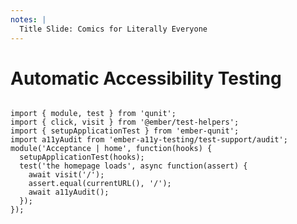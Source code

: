 ```yaml
---
notes: |
  Title Slide: Comics for Literally Everyone
---
```


# Automatic Accessibility Testing

<div class="clearfix flex">
<pre><code class="javascript" data-line-numbers="1-12" data-trim>
import { module, test } from 'qunit';
import { click, visit } from '@ember/test-helpers';
import { setupApplicationTest } from 'ember-qunit';
import a11yAudit from 'ember-a11y-testing/test-support/audit';
module('Acceptance | home', function(hooks) {
  setupApplicationTest(hooks);
  test('the homepage loads', async function(assert) {
    await visit('/');
    assert.equal(currentURL(), '/');
    await a11yAudit();
  });
});
</code></pre>
</div>

<!-- .slide: data-transition="fade-in" -->
